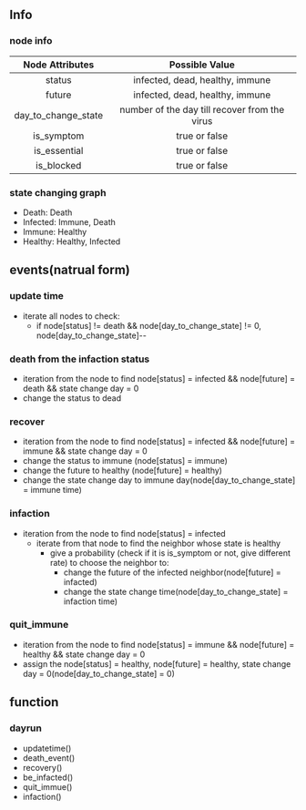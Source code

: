 ## Info
### node info
|   Node Attributes   |                Possible Value                 |
| :-----------------: | :-------------------------------------------: |
|       status        |        infected, dead, healthy, immune        |
|       future        |        infected, dead, healthy, immune        |
| day_to_change_state | number of the day till recover from the virus |
|     is_symptom      |                 true or false                 |
|    is_essential     |                 true or false                 |
|     is_blocked      |                 true or false                 |

### state changing graph
* Death: Death
* Infected: Immune, Death
* Immune: Healthy
* Healthy: Healthy, Infected

## events(natrual form)
### update time
* iterate all nodes to check:
  * if node[status] != death && node[day_to_change_state] != 0, node[day_to_change_state]--


### death from the infaction status
* iteration from the node to find node[status] = infected && node[future] = death && state change day = 0
* change the status to dead

### recover
* iteration from the node to find node[status] = infected && node[future] = immune && state change day = 0
* change the status to immune (node[status] = immune)
* change the future to healthy (node[future] = healthy)
* change the state change day to immune day(node[day_to_change_state] = immune time)


### infaction
* iteration from the node to find node[status] = infected
  * iterate from that node to find the neighbor whose state is healthy
    * give a probability (check if it is is_symptom or not, give different rate) to choose the neighbor to:
      * change the future of the infected neighbor(node[future] = infacted)
      * change the state change time(node[day_to_change_state] = infaction time)

### quit_immune
* iteration from the node to find node[status] = immune && node[future] = healthy && state change day = 0
* assign the node[status] = healthy, node[future] = healthy, state change day = 0(node[day_to_change_state] = 0)

## function
### dayrun
* updatetime()
* death_event()
* recovery()
* be_infacted()
* quit_immue()
* infaction()


